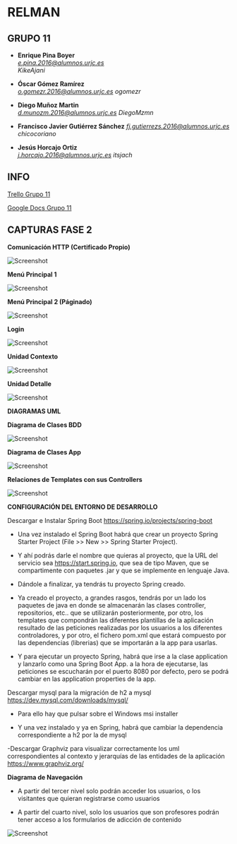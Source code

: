 # RELMAN #

## GRUPO 11 ##

* **Enrique Pina Boyer**	
*e.pina.2016@alumnos.urjc.es*	
*KikeAjani*

* **Óscar Gómez Ramírez**	
*o.gomezr.2016@alumnos.urjc.es*	
*ogomezr*

* **Diego Muñoz Martin**	
*d.munozm.2016@alumnos.urjc.es*	
*DiegoMzmn*

* **Francisco Javier Gutiérrez Sánchez**
*fj.gutierrezs.2016@alumnos.urjc.es*	
*chicocoriano*


* **Jesús Horcajo Ortiz**	
*j.horcajo.2016@alumnos.urjc.es*
*itsjach*

## INFO ##

[Trello Grupo 11](https://trello.com/b/7mBmoTZa/daw11)

[Google Docs Grupo 11](https://docs.google.com/document/d/1dOFhYoHVeqbiS_8xWnMKT5sNLMF60pURrx-0x542xg8/edit)	

## CAPTURAS FASE 2 ##

**Comunicación HTTP (Certificado Propio)**

![Screenshot](https://github.com/CodeURJC-DAW-2018-19/santatecla-relaciones-2/blob/master/httpscertificate.PNG?raw=true)

**Menú Principal 1**

![Screenshot](https://github.com/CodeURJC-DAW-2018-19/santatecla-relaciones-2/blob/master/menuprincipal1.PNG/)

**Menú Principal 2 (Páginado)**

![Screenshot](https://github.com/CodeURJC-DAW-2018-19/santatecla-relaciones-2/blob/master/menuprincipal2.PNG?raw=true)

**Login**

![Screenshot](https://github.com/CodeURJC-DAW-2018-19/santatecla-relaciones-2/blob/master/loginteacher.PNG?raw=true)

**Unidad Contexto**

![Screenshot](https://github.com/CodeURJC-DAW-2018-19/santatecla-relaciones-2/blob/master/unidades.PNG?raw=true)

**Unidad Detalle**

![Screenshot](https://github.com/CodeURJC-DAW-2018-19/santatecla-relaciones-2/blob/master/unidadesDetalle.PNG?raw=true)

**DIAGRAMAS UML**

**Diagrama de Clases BDD**

![Screenshot](https://github.com/CodeURJC-DAW-2018-19/santatecla-relaciones-2/blob/master/capturas/DiagramaBDDF.PNG?raw=true)

**Diagrama de Clases App**

![Screenshot](https://github.com/CodeURJC-DAW-2018-19/santatecla-relaciones-2/blob/master/capturas/diagramaClass.PNG?raw=true)

**Relaciones de Templates con sus Controllers**

![Screenshot](https://github.com/CodeURJC-DAW-2018-19/santatecla-relaciones-2/blob/master/capturas/diagramaTemplates.PNG?raw=true)


**CONFIGURACIÓN DEL ENTORNO DE DESARROLLO**

Descargar e Instalar Spring Boot https://spring.io/projects/spring-boot
  * Una vez instalado el Spring Boot habrá que crear un proyecto Spring Starter Project (File >> New >> Spring Starter Project).
  - Y ahí podrás darle el nombre que quieras al proyecto, que la URL del servicio sea https://start.spring.io, que sea de tipo Maven, que se compartimente con paquetes .jar y que se implemente en lenguaje Java.
  + Dándole a finalizar, ya tendrás tu proyecto Spring creado.
  * Ya creado el proyecto, a grandes rasgos, tendrás por un lado los paquetes de java en donde se almacenarán las clases controller, repositorios, etc.. que se utilizarán posteriormente, por otro,  los templates que compondrán las diferentes plantillas de la aplicación
resultado de las peticiones realizadas por los usuarios a los diferentes controladores, y por otro, el fichero pom.xml que estará compuesto por las dependencias (librerias) que se importarán a la app para usarlas.
  - Y para ejecutar un proyecto Spring, habrá que irse a la clase application y lanzarlo como una Spring Boot App. a la hora de ejecutarse, las peticiones se escucharán por el puerto 8080 por defecto, pero se podrá cambiar en las application properties de la app.
  
Descargar mysql para la migración de h2 a mysql https://dev.mysql.com/downloads/mysql/
  * Para ello hay que pulsar sobre el Windows msi installer
  - Y una vez instalado y ya en Spring, habrá que cambiar la dependencia correspondiente a h2 por la de mysql
  
-Descargar Graphviz para visualizar correctamente los uml correspondientes al contexto y jerarquías de las entidades de la aplicación
 https://www.graphviz.org/
 
 **Diagrama de Navegación**
 
 - A partir del tercer nivel solo podrán acceder los usuarios, o los visitantes que quieran registrarse como usuarios
 + A partir del cuarto nivel, solo los usuarios que son profesores podrán tener acceso a los formularios de adicción de contenido
 

![Screenshot](https://github.com/CodeURJC-DAW-2018-19/santatecla-relaciones-2/blob/master/capturas/DiagramaNavegaci%C3%B3n.png?raw=true)







